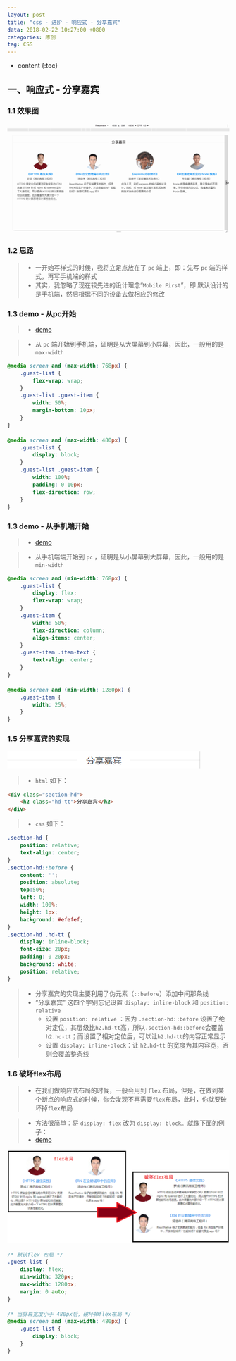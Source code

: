 ```yaml
---
layout: post
title: "css - 进阶 - 响应式 - 分享嘉宾"
data: 2018-02-22 10:27:00 +0800
categories: 原创
tag: CSS
---
```

* content
{:toc}

<!-- more -->


## 一、响应式 - 分享嘉宾

### 1.1 效果图

![music](/effects/images/css/exercise/share/share-01.gif)

### 1.2 思路

> * 一开始写样式的时候，我将立足点放在了 `pc` 端上，即：先写 `pc` 端的样式，再写手机端的样式
> * 其实，我忽略了现在较先进的设计理念“`Mobile First`”，即 默认设计的是手机端，然后根据不同的设备去做相应的修改

###  1.3 demo - 从pc开始

> * [demo](/effects/demo/css/exercise/share/v1/index.html)

> * 从 `pc` 端开始到手机端，证明是从大屏幕到小屏幕，因此，一般用的是 `max-width`

```css
@media screen and (max-width: 768px) {
    .guest-list {
        flex-wrap: wrap;
    }
    .guest-list .guest-item {
        width: 50%;
        margin-bottom: 10px;
    }
}

@media screen and (max-width: 480px) {
    .guest-list {
        display: block;
    }
    .guest-list .guest-item {
        width: 100%;
        padding: 0 10px;
        flex-direction: row;
    }
}
```

###  1.3 demo - 从手机端开始

> * [demo](/effects/demo/css/exercise/share/v2/index.html)  

> * 从手机端端开始到 `pc` ，证明是从小屏幕到大屏幕，因此，一般用的是 `min-width`

```css
@media screen and (min-width: 768px) {
    .guest-list {
        display: flex;
        flex-wrap: wrap;
    }
    .guest-item {
        width: 50%;
        flex-direction: column;
        align-items: center;
    }
    .guest-item .item-text {
        text-align: center;
    }
}

@media screen and (min-width: 1280px) {
    .guest-item {
        width: 25%;
    }
}
```

### 1.5 分享嘉宾的实现

![share](/styles/images/css/exercise/share/share-01.png)

> * `html` 如下：

```html
<div class="section-hd">
    <h2 class="hd-tt">分享嘉宾</h2>
</div>
```

> * `css` 如下：

```css
.section-hd {
    position: relative;
    text-align: center;
}
.section-hd::before {
    content: '';
    position: absolute;
    top:50%;
    left: 0;
    width: 100%;
    height: 1px;
    background: #efefef;
}
.section-hd .hd-tt {
    display: inline-block;
    font-size: 20px;
    padding: 0 20px;
    background: white;
    position: relative;
}
```

> * 分享嘉宾的实现主要利用了伪元素（`::before`）添加中间那条线
> * “分享嘉宾” 这四个字别忘记设置 `display: inline-block` 和 `position: relative`
>   * 设置 `position: relative` ：因为 `.section-hd::before` 设置了绝对定位，其层级比`h2.hd-tt`高，所以`.section-hd::before`会覆盖`h2.hd-tt`；而设置了相对定位后，可以让`h2.hd-tt`的内容正常显示
>   * 设置 `display: inline-block`：让 `h2.hd-tt` 的宽度为其内容宽，否则会覆盖整条线

### 1.6 破坏flex布局

> * 在我们做响应式布局的时候，一般会用到 `flex` 布局，但是，在做到某个断点的响应式的时候，你会发现不再需要`flex`布局，此时，你就要破坏掉`flex`布局

> * 方法很简单：将 `display: flex` 改为 `display: block`。就像下面的例子：
> * [demo](/effects/demo/css/exercise/share/v1/index.html)

![share](/styles/images/css/exercise/share/share-02.png)

```css
/* 默认flex 布局 */
.guest-list {
    display: flex;
    min-width: 320px;
    max-width: 1280px;
    margin: 0 auto;
}

/* 当屏幕宽度小于 480px后，破坏掉flex布局 */
@media screen and (max-width: 480px) {
    .guest-list {
        display: block;
    }
}
```